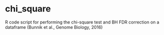 # chi_square
R code script for performing the chi-square test and BH FDR correction on a dataframe (Bunnik et al., Genome Biology, 2016)
